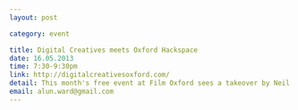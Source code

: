 ```yaml
---
layout: post

category: event

title: Digital Creatives meets Oxford Hackspace
date: 16.05.2013
time: 7:30-9:30pm
link: http://digitalcreativesoxford.com/
detail: This month's free event at Film Oxford sees a takeover by Neil C Smith and Oxford Hackspace. Neil C Smith showcases the latest version of his Praxis software for live events, and other members of Oxford Hackspace show their wares. Get involved or just watch. Film Oxford (OFVM), 54 Catherine Street, Oxford OX4 3AH
email: alun.ward@gmail.com
---
```

